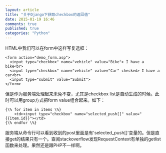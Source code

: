 ```yaml
---
layout: article
title: "关于Django下获取checkbox的返回值"
date: 2015-01-19 16:46
comments: true
published: true
categories: "Python"
---
```

  
  HTML中我们可以在form中这样写复选框：
  
	<form action="demo_form.asp">
	  <input type="checkbox" name="vehicle" value="Bike"> I have a bike<br>
	  <input type="checkbox" name="vehicle" value="Car" checked> I have a car<br>
	  <input type="submit" value="Submit">
	</form>

  但是作为服务端处理起来未免不变，尤其是checkbox list是自动生成的时候。此时可以用group方式把form value组合起来。如下：

    {\% for item in items \%}
		<td><input type="checkbox" name="selected_push[]" value="{{item.id}}"></td>
    {\% endfor \%}

  服务端从命令行可以看到收到的post里面是有'selected_push[]'变量的。但是直接get的结果只有一个。查阅stackoverflow发现RequestContext有单独的getlist函数来处理。果然还是跟PHP不一样啊。